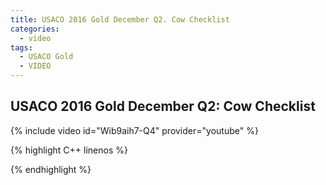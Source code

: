 ```yaml
---
title: USACO 2016 Gold December Q2. Cow Checklist
categories:
  - video
tags:
  - USACO Gold
  - VIDEO 
---
```

  
## USACO 2016 Gold December Q2: Cow Checklist  
  
{% include video id="Wib9aih7-Q4" provider="youtube" %}
  
  
{% highlight C++ linenos %}
  
{% endhighlight %}  


